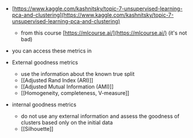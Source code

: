 - [https://www.kaggle.com/kashnitsky/topic-7-unsupervised-learning-pca-and-clustering](https://www.kaggle.com/kashnitsky/topic-7-unsupervised-learning-pca-and-clustering)
    - from this course [https://mlcourse.ai/](https://mlcourse.ai/) (it's not bad)
- you can access these metrics in

- External goodness metrics
    - use the information about the known true split
    - [[Adjusted Rand Index (ARI)]]
    - [[Adjusted Mutual Information (AMI)]]
    - [[Homogeneity, completeness, V-measure]]
- internal goodness metrics
    - do not use any external information and assess the goodness of clusters based only on the initial data
    - [[Silhouette]]